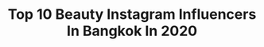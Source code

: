 ---
title: Top 10 Beauty Instagram Influencers In Bangkok In 2020
description: >-
  Find top beauty Instagram influencers in Bangkok in 2020. Most popular hashtags: #beauty #thailand #nature #sun.
platform: Instagram
profiles:
  - username: "happiipony"
    fullname: >-
      Chanatda (P O N Y)™🦄✨
    location: "Thailand"
    followers: 5802
    engagement: 1205
    commentsToLikes: 0.005580
    id: ck5hle7s5k26z0i11mntjg7jw
    verified: false
    hashtags: "#artistryhydratingmask, #atmospheresky, #newbornbaby, #loveofmylife"
  - username: "tayastarling"
    fullname: >-
      Taya Rogers
    location: "Thailand"
    followers: 362884
    engagement: 94
    commentsToLikes: 0.007285
    id: ck5hl0f6rjchp0i11n589zt5h
    verified: true
    hashtags: "#nationalmargaritaday, #classpasscrew, #runbkk, #istayhomefor"
  - username: "tak__photography"
    fullname: >-
      This.is.Me
    location: "Thailand"
    followers: 6956
    engagement: 1158
    commentsToLikes: 0.076700
    id: ck8tbl6o7w2zo0j78izzbfynn
    verified: false
    hashtags: "#alone, #insta, #love, #sunray"
  - username: "sasha_tolmachova"
    fullname: >-
      ALEKSANDRA | MODEL BKK
    location: "Thailand"
    followers: 21971
    engagement: 1925
    commentsToLikes: 0.041257
    id: ck8szrguypfw00j78kh6dei0v
    verified: false
    hashtags: "#bangkokmodel, #videoshoot, #islandbabe, #balilove"
  - username: "newwy_official"
    fullname: >-
      Be Humble🌸💓
    location: "Thailand"
    followers: 57839
    engagement: 130
    commentsToLikes: 0.024681
    id: ck55oxbb99boi0i11sdxrlv2b
    verified: false
    hashtags: "#stayfit, #photography, #cute, #squats"
  - username: "beauty.naeun"
    fullname: >-
      🐰 Naeun | แพท | kbeauty lover
    location: "Thailand"
    followers: 2370
    engagement: 1045
    commentsToLikes: 0.166956
    id: ck5zzz3dtcnry0i1497svp4is
    verified: false
    hashtags: "#nightroutine, #kbeautyskincare, #skincareaddict, #organicskincareproducts"
  - username: "benedict_studio"
    fullname: >-
      Benedict Studio by Thananon
    location: "Thailand"
    followers: 57062
    engagement: 299
    commentsToLikes: 0.019854
    id: ck6tpqauylrj70j71gl9czbuz
    verified: false
    hashtags: "#wedding, #makeup, #ploychermarn, #weddingdress"
  - username: "siravariety"
    fullname: >-
      Sira MaNdonna 💖ไจ๋ ซีร่า💖
    location: "Thailand"
    followers: 76194
    engagement: 456
    commentsToLikes: 0.012754
    id: ck6tkleuu4xpx0j71i5y8vyci
    verified: false
    hashtags: "#dragqueen, #beauty, #thetheatrebangkok, #queen"
  - username: "proud_olives"
    fullname: >-
      Proud Oranicha K.
    location: "Thailand"
    followers: 224107
    engagement: 163
    commentsToLikes: 0.001951
    id: ck0tvak52aky80i19zel3o8r8
    verified: true
    hashtags: "#pradahyperleaves, #emfashionicon, #myasv, #chanelsublimage"
  - username: "rpasiri"
    fullname: >-
      Apasiri
    location: "Thailand"
    followers: 289676
    engagement: 335
    commentsToLikes: 0.009097
    id: ck0u6sc0k2tzs0i19ofw7ejp6
    verified: true
    hashtags: "#rpasiri, #cosbangkok, #chanelsublimage, #sirivannavarihomme"
---